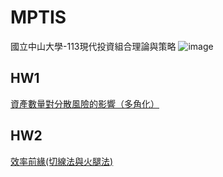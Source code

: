 # MPTIS
 國立中山大學-113現代投資組合理論與策略
 ![image](https://memeprod.ap-south-1.linodeobjects.com/user-template/0ccf7e16a30544403797e6f705188605.png)

## HW1
 [資產數量對分散風險的影響（多角化）](https://github.com/Alan-Cheng/MPTIS/blob/main/HW1/HW1_program.ipynb)

## HW2
 [效率前緣(切線法與火腿法)](https://github.com/Alan-Cheng/MPTIS/blob/main/HW2/HW2_program.ipynb)
